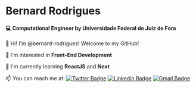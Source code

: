 # Bernard Rodrigues

#### 💻  Computational Engineer by Universidade Federal de Juiz de Fora

👋 Hi! I'm @bernard-rodrigues! Welcome to my GitHub!

👀 I'm interested in **Front-End Development**

🌱 I'm currently learning **ReactJS** and **Next**

📫 You can reach me at:
[![Twitter Badge](https://img.shields.io/badge/-@bernard_clint-6633cc?style=flat-square&labelColor=6633cc&logo=twitter&logoColor=white&link=https://twitter.com/bernard_clint)](https://twitter.com/bernard_clint) 
[![Linkedin Badge](https://img.shields.io/badge/-bernard%20rodrigues-6633cc?style=flat-square&logo=Linkedin&logoColor=white&link=https://www.linkedin.com/in/bernard-rodrigues/)](https://www.linkedin.com/in/bernard-rodrigues/) 
[![Gmail Badge](https://img.shields.io/badge/-bernard.rodrigues@outlook.com-6633cc?style=flat-square&logo=Gmail&logoColor=white&link=mailto:bernard.rodrigues@outlook.com)](mailto:bernard.rodrigues@outlook.com)
